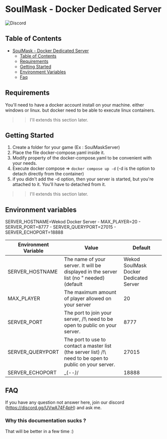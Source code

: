 # SoulMask - Docker Dedicated Server

![Discord](https://img.shields.io/discord/360026109561274368?logo=discord&logoColor=%237289da&label=Discord&link=https%3A%2F%2Fdiscord.gg%2FUVwA74F4pH)

## Table of Contents

- [SoulMask - Docker Dedicated Server](#docker---palworld-dedicated-server)
	- [Table of Contents](#table-of-contents)
	- [Requirements](#requirements)
	- [Getting Started](#getting-started)
	- [Environment Variables](#environment-variables)
	- [Faq](#faq)

## Requirements

You'll need to have a docker account install on your machine. either windows or linux. but docker need to be able to execute linux containers.

>> I'll extends this section later.

## Getting Started

1. Create a folder for your game (Ex : SoulMaskServer)
2. Place the file docker-compose.yaml inside it.
3. Modify property of the docker-compose.yaml to be convenient with your needs.
4. Execute docker compose => `docker compose up -d` (-d is the option to detach directly from the container)
5. if you didn't add the -d option, then your server is started, but you're attached to it. You'll have to detached from it.

>> I'll extends this section later.

## Environment variables

SERVER_HOSTNAME=Wekod Docker Server
        - MAX_PLAYER=20
        - SERVER_PORT=8777 
        - SERVER_QUERYPORT=27015 
        - SERVER_ECHOPORT=18888

| Environment Variable	| Value					| Default |
| -------				| ------------------	| ------------------ |
| SERVER_HOSTNAME		| The name of your server. It will be displayed in the server list (no " needed) (default | Wekod SoulMask Docker Dedicated Server |
| MAX_PLAYER			| The maximum amount of player allowed on your server | 20 |
| SERVER_PORT			| The port to join your server, /!\ need to be open to public on your server. | 8777 |
| SERVER_QUERYPORT		| The port to use to contact a master list (the server list) /!\ need to be open to public on your server. | 27015 |
| SERVER_ECHOPORT		| \_(-_-)_/ | 18888 |

## FAQ

If you have any question not answer here, join our discord (https://discord.gg/UVwA74F4pH) and ask me.

### Why this documentation sucks ?
	
That will be better in a few time :)

